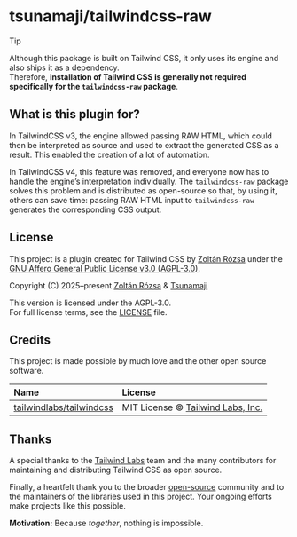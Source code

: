 # tsunamaji/tailwindcss-raw

> [!TIP]
> Although this package is built on Tailwind CSS, it only uses its engine and also ships it as a dependency.<br>Therefore, **installation of Tailwind CSS is generally not required specifically for the `tailwindcss-raw` package**.

## What is this plugin for?

In TailwindCSS v3, the engine allowed passing RAW HTML, which could then be interpreted as source and used to extract the generated CSS as a result. This enabled the creation of a lot of automation.

In TailwindCSS v4, this feature was removed, and everyone now has to handle the engine’s interpretation individually. The `tailwindcss-raw` package solves this problem and is distributed as open-source so that, by using it, others can save time: passing RAW HTML input to `tailwindcss-raw` generates the corresponding CSS output.

## License

This project is a plugin created for Tailwind CSS by [Zoltán Rózsa](https://github.com/rozsazoltan) under the [GNU Affero General Public License v3.0 (AGPL-3.0)](https://www.gnu.org/licenses/agpl-3.0.html).

Copyright (C) 2025–present [Zoltán Rózsa](https://github.com/rozsazoltan) & [Tsunamaji](https://github.com/tsunamaji)

This version is licensed under the AGPL-3.0.  
For full license terms, see the [LICENSE](./LICENSE) file.

## Credits

This project is made possible by much love and the other open source software.

|Name|License|
|:---|:---|
|[tailwindlabs/tailwindcss](https://github.com/tailwindlabs/tailwindcss)|MIT License © [Tailwind Labs, Inc.](https://github.com/tailwindlabs)|

## Thanks

A special thanks to the [Tailwind Labs](https://github.com/tailwindlabs) team and the many contributors for maintaining and distributing Tailwind CSS as open source.

Finally, a heartfelt thank you to the broader [open-source](https://github.com/open-source) community and to the maintainers of the libraries used in this project. Your ongoing efforts make projects like this possible.

**Motivation:** Because _together_, nothing is impossible.
